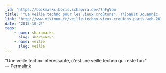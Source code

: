 ```yaml
---
_id: 'https://bookmarks.boris.schapira.dev/?nFgVuw'
title: '"La veille techno pour les vieux croûtons", Thibault Jouannic'
link: 'http://www.miximum.fr/veille-techno-vieux-croutons-paris-web-2015.html'
date: '2015-10-22'
tags:
    - name: sharemarks
      slug: sharemarks
    - name: veille
      slug: veille
---
```


&quot;Une veille techno intéressante, c'est une veille techno qui reste
fun.&quot; <br>&#8212;
<a href="https://bookmarks.boris.schapira.dev/?nFgVuw" title="Permalink">Permalink</a>
